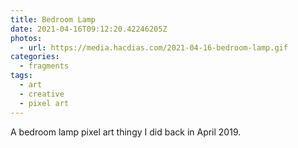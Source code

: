 ```yaml
---
title: Bedroom Lamp
date: 2021-04-16T09:12:20.42246205Z
photos:
  - url: https://media.hacdias.com/2021-04-16-bedroom-lamp.gif
categories:
  - fragments
tags:
  - art
  - creative
  - pixel art
---
```


A bedroom lamp pixel art thingy I did back in April 2019.
